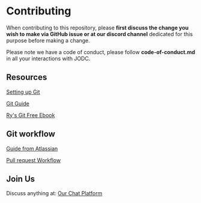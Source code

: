# Contributing

When contributing to this repository, please **first discuss the change you wish to make via GitHub issue or at our discord channel** dedicated for this purpose before making a change. 

Please note we have a code of conduct, please follow **code-of-conduct.md** in all your interactions with JODC.

## Resources
[Setting up Git](https://help.github.com/articles/set-up-git/)

[Git Guide](https://sandofsky.com/blog/git-workflow.html)

[Ry's Git Free Ebook](https://www.amazon.in/Rys-Git-Tutorial-Ryan-Hodson-ebook/dp/B00QFIA5OC)

## Git workflow
[Guide from Atlassian](https://www.atlassian.com/git/tutorials/comparing-workflows)

[Pull request Workflow](https://codeinthehole.com/tips/pull-requests-and-other-good-practices-for-teams-using-github/)

## Join Us
Discuss anything at:
[Our Chat Platform](https://discord.gg/YMFm7xs)


